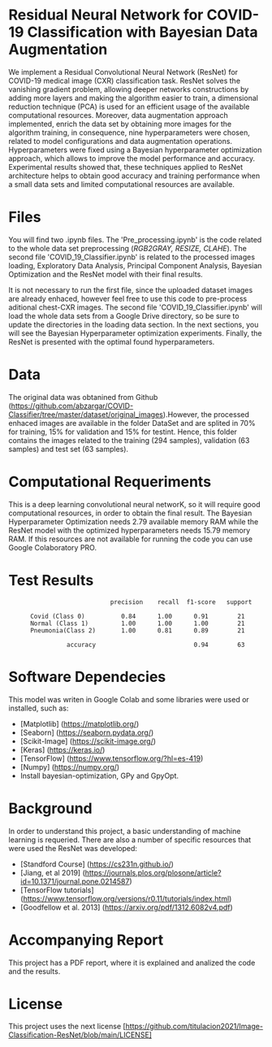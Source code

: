 # Residual Neural Network for COVID-19 Classification with Bayesian Data Augmentation
We implement a Residual Convolutional Neural Network (ResNet) for COVID-19 medical image (CXR) classification task. 
ResNet solves the vanishing gradient problem, allowing deeper networks constructions by adding more layers and making the algorithm easier to train, 
a dimensional reduction technique (PCA) is used for an efficient usage of the available computational resources. 
Moreover, data augmentation approach implemented, enrich the data set by obtaining more images for the algorithm training, 
in consequence, nine hyperparameters were chosen, related to model configurations and data augmentation operations. 
Hyperparameters were fixed using a Bayesian hyperparameter optimization approach, which allows to improve the model performance and accuracy. 
Experimental results showed that, these techniques applied to ResNet architecture helps to obtain good accuracy and training performance when a small
data sets and limited computational resources are available.

# Files
You will find two .ipynb files. The 'Pre_processing.ipynb' is the code related to the whole data set preprocessing (*RGB2GRAY, RESIZE, CLAHE*). The second file 'COVID_19_Classifier.ipynb' is related to the processed images loading, Exploratory Data Analysis, Principal Component Analysis, Bayesian Optimization and the ResNet model with their final results.

It is not necessary to run the first file, since the uploaded dataset images are already enhaced, however feel free to use this code to pre-process aditional chest-CXR images. The second file 'COVID_19_Classifier.ipynb' will load the whole data sets from a Google Drive directory, so be sure to update the directories in the loading data section. In the next sections, you will see the Bayesian Hyperparameter optimization experiments. Finally, the ResNet is presented with the optimal found hyperparameters.

# Data
The original data was obtanined from Github (https://github.com/abzargar/COVID-Classifier/tree/master/dataset/original_images).However, the processed enhaced images are available in the folder DataSet and are splited in 70% for training, 15% for validation and 15% for testint. Hence, this folder contains the images related to the training (294 samples), validation (63 samples) and test set (63 samples). 

# Computational Requeriments
This is a deep learning convolutional neural networK, so it will require good computational resources, in order to obtain the final result. The Bayesian Hyperparameter Optimization needs 2.79 available memory RAM while the ResNet model with the optimized hyperparameters needs 15.79 memory RAM. If this resources are not available for running the code you can use Google Colaboratory PRO.
# Test Results

                                precision    recall  f1-score   support

          Covid (Class 0)          0.84      1.00      0.91        21
          Normal (Class 1)         1.00      1.00      1.00        21
          Pneumonia(Class 2)       1.00      0.81      0.89        21

                    accuracy                           0.94        63
         

# Software Dependecies
This model was writen in Google Colab and some libraries were used or installed, such as:
 - [Matplotlib] (https://matplotlib.org/)
 - [Seaborn] (https://seaborn.pydata.org/)
 - [Scikit-Image] (https://scikit-image.org/)
 - [Keras] (https://keras.io/)
 - [TensorFlow] (https://www.tensorflow.org/?hl=es-419)
 - [Numpy] (https://numpy.org/)
 - Install bayesian-optimization, GPy and GpyOpt.

# Background
In order to understand this project, a basic understanding of machine learning is requeried. There are also a number of specific resources that were used the ResNet
was developed:
- [Standford Course] (https://cs231n.github.io/)
- [Jiang, et al 2019] (https://journals.plos.org/plosone/article?id=10.1371/journal.pone.0214587)
- [TensorFlow tutorials] (https://www.tensorflow.org/versions/r0.11/tutorials/index.html)
- [Goodfellow et al. 2013] (https://arxiv.org/pdf/1312.6082v4.pdf)

# Accompanying Report
This project has a PDF report, where it is explained and analized the code and the results. 

# License
This project uses the next license [https://github.com/titulacion2021/Image-Classification-ResNet/blob/main/LICENSE]

